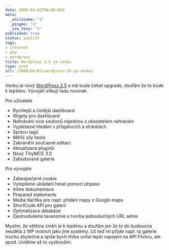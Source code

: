 ```yaml
---
date: 2008-04-01T00:00:00Z
meta:
  _encloseme: "1"
  _pingme: "1"
  _use_texy: "1"
published: true
status: publish
tags:
- internet
- php
- wordpress
title: Wordpress 2.5 je venku
type: post
url: /2008/04/01/wordpress-25-je-venku/
---
```


<p>Venku je nový <a href="http://wordpress.org/">WordPress 2.5</a> a mě bude čekat upgrade, doufám že to bude k lepšímu. Vývojáři slibují řadu novinek.</p>  <p>Pro uživatele</p>  <ul>   <li>Rychlejší a čistější dashboard </li>    <li>Wigety pro dashboard </li>    <li>Nahrávání více souborů najednou s ukazatelem nahrávání </li>    <li>Vyplešené hledání v příspěvcích a stránkách </li>    <li>Správu tagů </li>    <li>Měřič síly hesla </li>    <li>Zabránění současné editaci </li>    <li>Aktualizace pluginů </li>    <li>Nový TinyMCE 3.0 </li>    <li>Zabudované galerie </li> </ul>  <p>Pro vývojáře</p>  <ul>   <li>Zabezpečené cookie </li>    <li>Vylepšené ukládání hesel pomocí phpass </li>    <li>Inline dokumentace </li>    <li>Prepared statements </li>    <li>Media tlačítka pro např. přidání mapy z Google maps </li>    <li>ShortCode API pro galerii </li>    <li>Optimalizace databáze </li>    <li>Zjednodušená taxanomie a tvorba jednoduchých URL adres </li> </ul>  <p>Myslím, že většina změn je k lepšímu a doufám jen že to do budoucna neuděla z WP moloch jako jiné systémy. Už teď mi přijde např. ta galerie trochu zbytečná a spiše bych třeba uvítal lepší napojení na API Flickru, ale apod. Uvidíme až to vyzkouším.</p>
